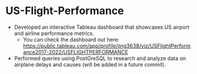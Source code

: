 # US-Flight-Performance

- Developed an interactive Tableau dashboard that showcases US airport and airline performance metrics. 
  - You can check the dashboard out here: https://public.tableau.com/app/profile/jing3638/viz/USFlightPerformance2017-2022/USFLIGHTPERFORMANCE
- Performed queries using PostGreSQL to research and analyze data on airplane delays and causes (will be added in a future commit).
